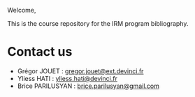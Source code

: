 Welcome,

This is the course repository for the IRM program bibliography.

# Contact us

* Grégor JOUET : gregor.jouet@ext.devinci.fr
* Yliess HATI  : yliess.hati@devinci.fr
* Brice PARILUSYAN : brice.parilusyan@gmail.com
